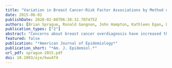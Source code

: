 ```yaml
---
title: "Variation in Breast Cancer-Risk Factor Associations by Method of Detection: Results From a Series of Case-Control Studies"
date: 2015-06-01
publishDate: 2020-02-08T06:30:32.707475Z
authors: [Brian Sprague, Ronald Gangnon, John Hampton, Kathleen Egan, Linda Titus, Karla Kerlikowske, Pat Remington, Polly Newcomb, Amy Trentham-Dietz]
publication_types: ["2"]
abstract: "Concerns about breast cancer overdiagnosis have increased the need to understand how cancers detected through screening mammography differ from those first detected by a woman or her clinician. We investigated risk factor associations for invasive breast cancer by method of detection within a series of case-control studies (1992-2007) carried out in Wisconsin, Massachusetts, and New Hampshire (n=15,648 invasive breast cancer patients and 17,602 controls aged 40-79 years). Approximately half of case women reported that their cancer had been detected by mammographic screening and half that they or their clinician had detected it. In polytomous logistic regression models, parity and age at first birth were more strongly associated with risk of mammography-detected breast cancer than with risk of woman/clinician-detected breast cancer (P≤0.01; adjusted for mammography utilization). Among postmenopausal women, estrogen-progestin hormone use was predominantly associated with risk of woman/clinician-detected breast cancer (odds ratio (OR)=1.49, 95% confidence interval (CI): 1.29, 1.72), whereas obesity was predominantly associated with risk of mammography-detected breast cancer (OR=1.72, 95% CI: 1.54, 1.92). Among regularly screened premenopausal women, obesity was not associated with increased risk of mammography-detected breast cancer (OR=0.99, 95% CI: 0.83, 1.18), but it was associated with reduced risk of woman/clinician-detected breast cancer (OR=0.53, 95% CI: 0.43, 0.64). These findings indicate important differences in breast cancer risk factors according to method of detection."
featured: false
publication: "*American Journal of Epidemiology*"
publication_short: "*Am. J. Epidemiol.*"
url_pdf: sprague-2015.pdf
doi: 10.1093/aje/kwu474
---
```


